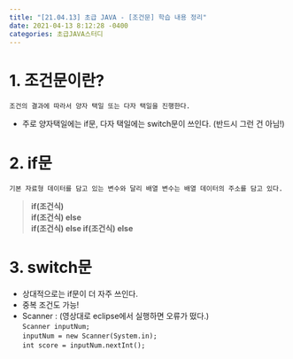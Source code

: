 ```yaml
---
title: "[21.04.13] 초급 JAVA - [조건문] 학습 내용 정리"
date: 2021-04-13 8:12:28 -0400
categories: 초급JAVA스터디
---
```



# 1. 조건문이란?

	조건의 결과에 따라서 양자 택일 또는 다자 택일을 진행한다.

* 주로 양자택일에는 if문, 다자 택일에는 switch문이 쓰인다. (반드시 그런 건 아님!) 
   

# 2. if문

	기본 자료형 데이터를 담고 있는 변수와 달리 배열 변수는 배열 데이터의 주소를 담고 있다.
	
>**if(조건식)**    
>**if(조건식) else**    
>**if(조건식) else if(조건식) else**


# 3. switch문

* 상대적으로는 if문이 더 자주 쓰인다.
* 중복 조건도 가능!  
* Scanner :  (영상대로 eclipse에서 실행하면 오류가 떴다.)   
`Scanner inputNum;`    
`inputNum = new Scanner(System.in);`   
`int score = inputNum.nextInt();`

